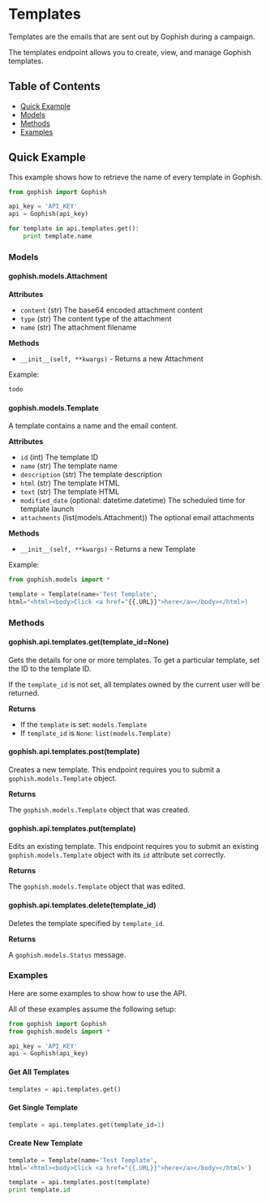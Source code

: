 # Templates

Templates are the emails that are sent out by Gophish during a campaign.

The templates endpoint allows you to create, view, and manage Gophish templates.

## Table of Contents

* [Quick Example](templates.md#quick-example)
* [Models](templates.md#models)
* [Methods](templates.md#methods)
* [Examples](templates.md#examples)

## Quick Example

This example shows how to retrieve the name of every template in Gophish.

```python
from gophish import Gophish

api_key = 'API_KEY'
api = Gophish(api_key)

for template in api.templates.get():
    print template.name
```

### Models

#### gophish.models.Attachment

**Attributes**

* `content` \(str\) The base64 encoded attachment content
* `type` \(str\) The content type of the attachment
* `name` \(str\) The attachment filename

**Methods**

* `__init__(self, **kwargs)` - Returns a new Attachment

Example:

```python
todo
```

#### gophish.models.Template

A template contains a name and the email content.

**Attributes**

* `id` \(int\) The template ID
* `name` \(str\) The template name
* `description` \(str\) The template description
* `html` \(str\) The template HTML
* `text` \(str\) The template HTML
* `modified_date` \(optional: datetime.datetime\) The scheduled time for template launch
* `attachments` \(list\(models.Attachment\)\) The optional email attachments

**Methods**

* `__init__(self, **kwargs)` - Returns a new Template

Example:

```python
from gophish.models import *

template = Template(name='Test Template',
html="<html><body>Click <a href="{{.URL}}">here</a></body></html>)
```

### Methods

#### gophish.api.templates.get\(template\_id=None\)

Gets the details for one or more templates. To get a particular template, set the ID to the template ID.

If the `template_id` is not set, all templates owned by the current user will be returned.

**Returns**

* If the `template` is set: `models.Template`
* If `template_id` is `None`: `list(models.Template)`

#### gophish.api.templates.post\(template\)

Creates a new template. This endpoint requires you to submit a `gophish.models.Template` object.

**Returns**

The `gophish.models.Template` object that was created.

#### gophish.api.templates.put\(template\)

Edits an existing template. This endpoint requires you to submit an existing `gophish.models.Template` object with its `id` attribute set correctly.

**Returns**

The `gophish.models.Template` object that was edited.

#### gophish.api.templates.delete\(template\_id\)

Deletes the template specified by `template_id`.

**Returns**

A `gophish.models.Status` message.

### Examples

Here are some examples to show how to use the API.

All of these examples assume the following setup:

```python
from gophish import Gophish
from gophish.models import *

api_key = 'API_KEY'
api = Gophish(api_key)
```

#### Get All Templates

```python
templates = api.templates.get()
```

#### Get Single Template

```python
template = api.templates.get(template_id=1)
```

#### Create New Template

```python
template = Template(name='Test Template',
html='<html><body>Click <a href="{{.URL}}">here</a></body></html>')

template = api.templates.post(template)
print template.id
```

